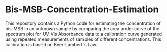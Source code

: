 # Bis-MSB-Concentration-Estimation
This repository contains a Python code for estimating the concentration of bis-MSB in an unknown sample by comparing the area under curve of the spectrum plot for UV-Vis Absorbance data to a calibration curve generated using repeated measurements of samples of different concentrations. This calibration is based on Beer-Lambert's Law.
